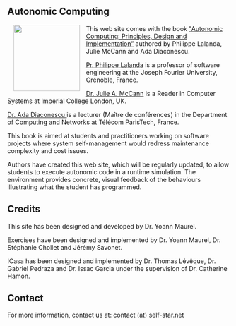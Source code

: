 <article markdown="1" class="single-column">

# Autonomic Computing

<img src = "img/book.jpg" style = "float : left; width : 150px; margin : 0 1em 0 1em;"/>

This web site comes with the book <a href="https://www.springer.com/computer/swe/book/978-1-4471-5006-0">"Autonomic Computing: Principles, Design and Implementation”</a> authored by Philippe Lalanda, Julie McCann and Ada Diaconescu. 

<a href="http://membres-liglab.imag.fr/lalanda/">Pr. Philippe Lalanda</a> is a professor of software engineering at the Joseph Fourier University, Grenoble, France.

<a href="http://www.doc.ic.ac.uk/~jamm/">Dr. Julie A. McCann</a> is a Reader in Computer Systems at Imperial College London, UK.

<a href="http://adadiaconescu.there-you-are.com/">Dr. Ada Diaconescu </a> is a lecturer (Maître de conférences) in the Department of Computing and Networks at Télécom ParisTech, France.

This book is aimed at students and practitioners working on software projects where system self-management would redress maintenance complexity and cost issues.

Authors have created this web site, which will be regularly updated, to allow students to execute autonomic code in a runtime simulation. The environment provides concrete, visual feedback of the behaviours illustrating what the student has programmed.

# Credits

This site has been designed and developed by Dr. Yoann Maurel.

Exercises have been designed and implemented by Dr. Yoann Maurel, Dr. Stéphanie Chollet and Jérémy Savonet.

ICasa has been designed and implemented by Dr. Thomas Lévêque, Dr. Gabriel Pedraza and Dr. Issac Garcia under the supervision of Dr. Catherine Hamon. 

# Contact

For more information, contact us at: contact (at) self-star.net

</article>
